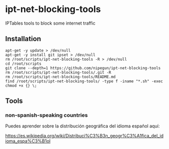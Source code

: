 # ipt-net-blocking-tools

IPTables tools to block some internet traffic

## Installation

```shell
apt-get -y update > /dev/null
apt-get -y install git ipset > /dev/null
rm /root/scripts/ipt-net-blocking-tools -R > /dev/null
cd /root/scripts
git clone --depth=1 https://github.com/nipegun/ipt-net-blocking-tools
rm /root/scripts/ipt-net-blocking-tools/.git -R
rm /root/scripts/ipt-net-blocking-tools/README.md
find /root/scripts/ipt-net-blocking-tools/ -type f -iname "*.sh" -exec chmod +x {} \;
```
## Tools

### non-spanish-speaking countries

Puedes aprender sobre la distribución geográfica del idioma español aquí:

https://es.wikipedia.org/wiki/Distribuci%C3%B3n_geogr%C3%A1fica_del_idioma_espa%C3%B1ol
